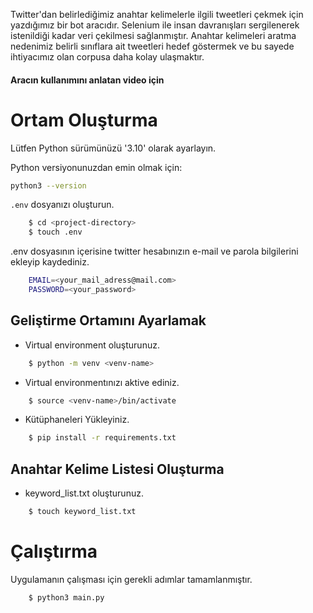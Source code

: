 Twitter'dan belirlediğimiz anahtar kelimelerle ilgili tweetleri çekmek için yazdığımız bir bot aracıdır. 
Selenium ile insan davranışları sergilenerek istenildiği kadar veri çekilmesi sağlanmıştır.
Anahtar kelimeleri aratma nedenimiz belirli sınıflara ait tweetleri hedef göstermek ve bu sayede ihtiyacımız olan corpusa daha kolay ulaşmaktır.

#### Aracın kullanımını anlatan video için <youtube-link>

# Ortam Oluşturma

Lütfen Python sürümünüzü '3.10' olarak ayarlayın.

Python versiyonunuzdan emin olmak için:

```bash
python3 --version
```

`.env` dosyanızı oluşturun.

```bash
    $ cd <project-directory>
    $ touch .env
```
.env dosyasının içerisine twitter hesabınızın e-mail ve parola bilgilerini ekleyip kaydediniz.
```bash
    EMAIL=<your_mail_adress@mail.com>
    PASSWORD=<your_password>
```

## Geliştirme Ortamını Ayarlamak
- Virtual environment oluşturunuz.
```bash
    $ python -m venv <venv-name>
```
- Virtual environmentınızı aktive ediniz.
```bash
    $ source <venv-name>/bin/activate
```
- Kütüphaneleri Yükleyiniz.
```bash
    $ pip install -r requirements.txt
```

## Anahtar Kelime Listesi Oluşturma
- keyword_list.txt oluşturunuz.
```bash
    $ touch keyword_list.txt
```

# Çalıştırma

Uygulamanın çalışması için gerekli adımlar tamamlanmıştır.

```bash
    $ python3 main.py
```
